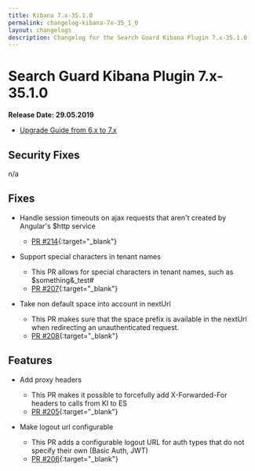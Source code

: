 ```yaml
---
title: Kibana 7.x-35.1.0
permalink: changelog-kibana-7x-35_1_0
layout: changelogs
description: Changelog for the Search Guard Kibana Plugin 7.x-35.1.0
---
```

<!---
Copyright 2020 floragunn GmbH
-->

# Search Guard Kibana Plugin 7.x-35.1.0

**Release Date: 29.05.2019**

* [Upgrade Guide from 6.x to 7.x](sg-upgrade-6-7)

## Security Fixes

n/a

## Fixes

* Handle session timeouts on ajax requests that aren't created by Angular's $http service
  * [PR #214](https://github.com/floragunncom/search-guard-kibana-plugin/pull/214){:target="_blank"}

* Support special characters in tenant names
  * This PR allows for special characters in tenant names, such as $something&_test#
  * [PR #207](https://github.com/floragunncom/search-guard-kibana-plugin/pull/207){:target="_blank"}

* Take non default space into account in nextUrl 
  * This PR makes sure that the space prefix is available in the nextUrl when redirecting an unauthenticated request.
  * [PR #208](https://github.com/floragunncom/search-guard-kibana-plugin/pull/208){:target="_blank"}


## Features

* Add proxy headers
  * This PR makes it possible to forcefully add X-Forwarded-For headers to calls from KI to ES
  * [PR #205](https://github.com/floragunncom/search-guard-kibana-plugin/pull/205){:target="_blank"}

  
* Make logout url configurable
  * This PR adds a configurable logout URL for auth types that do not specify their own (Basic Auth, JWT)
  * [PR #206](https://github.com/floragunncom/search-guard-kibana-plugin/pull/206){:target="_blank"}  